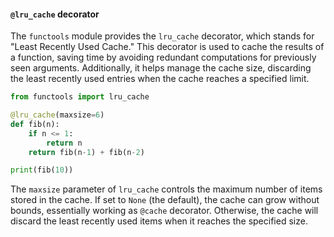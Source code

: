 #### `@lru_cache` decorator
The `functools` module provides the `lru_cache` decorator, which stands for "Least Recently Used Cache." This decorator is used to cache the results of a function, saving time by avoiding redundant computations for previously seen arguments. Additionally, it helps manage the cache size, discarding the least recently used entries when the cache reaches a specified limit.
```python
from functools import lru_cache

@lru_cache(maxsize=6)
def fib(n):
    if n <= 1:
        return n
    return fib(n-1) + fib(n-2)

print(fib(10))
```
The `maxsize` parameter of `lru_cache` controls the maximum number of items stored in the cache. If set to `None` (the default), the cache can grow without bounds, essentially working as `@cache` decorator. Otherwise, the cache will discard the least recently used items when it reaches the specified size.